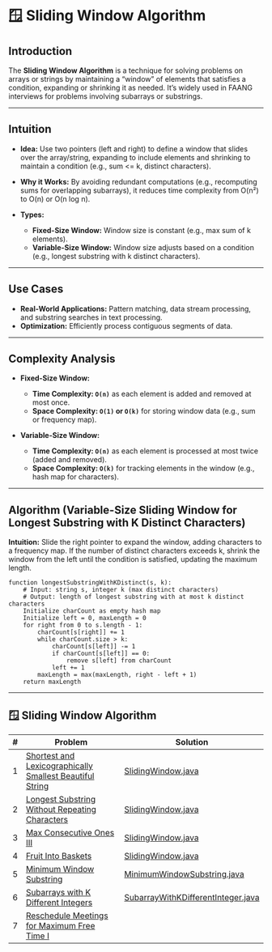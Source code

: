 # 🪟 Sliding Window Algorithm

## Introduction

The **Sliding Window Algorithm** is a technique for solving problems on arrays or strings by maintaining a “window” of
elements that satisfies a condition, expanding or shrinking it as needed. It’s widely used in FAANG interviews for
problems involving subarrays or substrings.

---

## Intuition

- **Idea:** Use two pointers (left and right) to define a window that slides over the array/string, expanding to include
  elements and shrinking to maintain a condition (e.g., sum <= k, distinct characters).

- **Why it Works:** By avoiding redundant computations (e.g., recomputing sums for overlapping subarrays), it reduces
  time complexity from O(n²) to O(n) or O(n log n).

- **Types:**
    - **Fixed-Size Window:** Window size is constant (e.g., max sum of k elements).
    - **Variable-Size Window:** Window size adjusts based on a condition (e.g., longest substring with k distinct
      characters).

---

## Use Cases

- **Real-World Applications:** Pattern matching, data stream processing, and substring searches in text processing.
- **Optimization:** Efficiently process contiguous segments of data.

---

## Complexity Analysis

- **Fixed-Size Window:**
    - **Time Complexity: `O(n)`** as each element is added and removed at most once.
    - **Space Complexity: `O(1)` or `O(k)`** for storing window data (e.g., sum or frequency map).

- **Variable-Size Window:**
    - **Time Complexity: `O(n)`** as each element is processed at most twice (added and removed).
    - **Space Complexity: `O(k)`** for tracking elements in the window (e.g., hash map for characters).

---

## Algorithm (Variable-Size Sliding Window for Longest Substring with K Distinct Characters)

**Intuition:** Slide the right pointer to expand the window, adding characters to a frequency map. If the number of
distinct
characters exceeds k, shrink the window from the left until the condition is satisfied, updating the maximum length.

```
function longestSubstringWithKDistinct(s, k):
    # Input: string s, integer k (max distinct characters)
    # Output: length of longest substring with at most k distinct characters
    Initialize charCount as empty hash map
    Initialize left = 0, maxLength = 0
    for right from 0 to s.length - 1:
        charCount[s[right]] += 1
        while charCount.size > k:
            charCount[s[left]] -= 1
            if charCount[s[left]] == 0:
                remove s[left] from charCount
            left += 1
        maxLength = max(maxLength, right - left + 1)
    return maxLength
```

---

## 🪟 Sliding Window Algorithm

| # | Problem                                                                                                                                                         | Solution                                                                                              |
|---|-----------------------------------------------------------------------------------------------------------------------------------------------------------------|-------------------------------------------------------------------------------------------------------|
| 1 | [Shortest and Lexicographically Smallest Beautiful String](https://leetcode.com/problems/shortest-and-lexicographically-smallest-beautiful-string/description/) | [SlidingWindow.java](./SlidingWindow.java)                                                            |
| 2 | [Longest Substring Without Repeating Characters](https://leetcode.com/problems/longest-substring-without-repeating-characters/description/)                     | [SlidingWindow.java](./SlidingWindow.java)                                                            |
| 3 | [Max Consecutive Ones III](https://leetcode.com/problems/max-consecutive-ones-iii/description/)                                                                 | [SlidingWindow.java](./SlidingWindow.java)                                                            |
| 4 | [Fruit Into Baskets](https://leetcode.com/problems/fruit-into-baskets/description/)                                                                             | [SlidingWindow.java](./SlidingWindow.java)                                                            |
| 5 | [Minimum Window Substring](https://leetcode.com/problems/minimum-window-substring/)                                                                             | [MinimumWindowSubstring.java](./twoPointerAndSlidingWindow/MinimumWindowSubstring.java)               |
| 6 | [Subarrays with K Different Integers](https://leetcode.com/problems/subarrays-with-k-different-integers/)                                                       | [SubarrayWithKDifferentInteger.java](./twoPointerAndSlidingWindow/SubarrayWithKDifferentInteger.java) |
| 7 | [Reschedule Meetings for Maximum Free Time I](https://leetcode.com/problems/reschedule-meetings-for-maximum-free-time-i/)                                       |                                                                                                       |                                                                                                      |